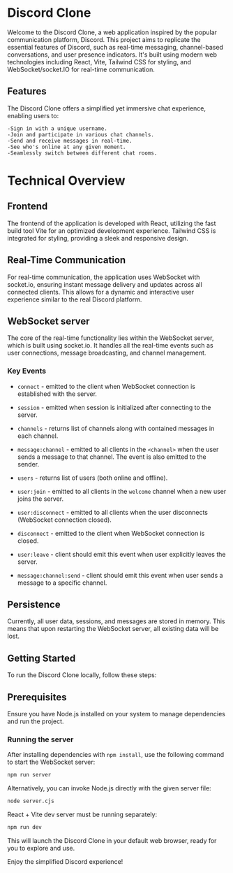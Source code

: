 # Discord Clone

Welcome to the Discord Clone, a web application inspired by the popular communication platform, Discord. This project aims to replicate the essential features of Discord, such as real-time messaging, channel-based conversations, and user presence indicators. It's built using modern web technologies including React, Vite, Tailwind CSS for styling, and WebSocket/socket.IO for real-time communication.

## Features

The Discord Clone offers a simplified yet immersive chat experience, enabling users to:

    -Sign in with a unique username.
    -Join and participate in various chat channels.
    -Send and receive messages in real-time.
    -See who's online at any given moment.
    -Seamlessly switch between different chat rooms.

# Technical Overview

## Frontend

The frontend of the application is developed with React, utilizing the fast build tool Vite for an optimized development experience. Tailwind CSS is integrated for styling, providing a sleek and responsive design.

## Real-Time Communication

For real-time communication, the application uses WebSocket with socket.io, ensuring instant message delivery and updates across all connected clients. This allows for a dynamic and interactive user experience similar to the real Discord platform.

## WebSocket server

The core of the real-time functionality lies within the WebSocket server, which is built using socket.io. It handles all the real-time events such as user connections, message broadcasting, and channel management.

### Key Events

- `connect` - emitted to the client when WebSocket connection is established with the server.
- `session` - emitted when session is initialized after connecting to the server.
- `channels` - returns list of channels along with contained messages in each channel.
- `message:channel` - emitted to all clients in the `<channel>` when the user sends a message to that channel. The event is also emitted to the sender.
- `users` - returns list of users (both online and offline).
- `user:join` - emitted to all clients in the `welcome` channel when a new user joins the server.
- `user:disconnect` - emitted to all clients when the user disconnects (WebSocket connection closed).
- `disconnect` - emitted to the client when WebSocket connection is closed.

- `user:leave` - client should emit this event when user explicitly leaves the server.
- `message:channel:send` - client should emit this event when user sends a message to a specific channel.

## Persistence

Currently, all user data, sessions, and messages are stored in memory. This means that upon restarting the WebSocket server, all existing data will be lost.

## Getting Started

To run the Discord Clone locally, follow these steps:

## Prerequisites

Ensure you have Node.js installed on your system to manage dependencies and run the project.

### Running the server

After installing dependencies with `npm install`, use the following command to start the WebSocket server:

```sh
npm run server
```

Alternatively, you can invoke Node.js directly with the given server file:

```sh
node server.cjs
```

React + Vite dev server must be running separately:

```sh
npm run dev
```
This will launch the Discord Clone in your default web browser, ready for you to explore and use.

Enjoy the simplified Discord experience!
